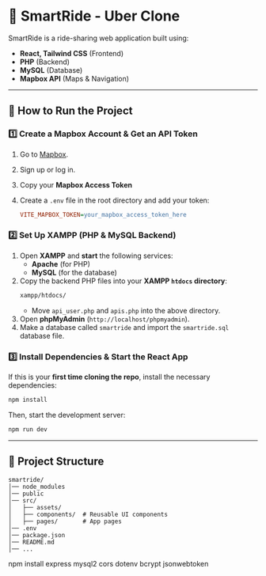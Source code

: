 # 🚗 SmartRide - Uber Clone

SmartRide is a ride-sharing web application built using:

- **React, Tailwind CSS** (Frontend)
- **PHP** (Backend)
- **MySQL** (Database)
- **Mapbox API** (Maps & Navigation)

---

## 🚀 How to Run the Project

### 1️⃣ Create a Mapbox Account & Get an API Token

1. Go to [Mapbox](https://www.mapbox.com).
2. Sign up or log in.
3. Copy your **Mapbox Access Token**
4. Create a `.env` file in the root directory and add your token:

   ```ini
   VITE_MAPBOX_TOKEN=your_mapbox_access_token_here
   ```

### 2️⃣ Set Up XAMPP (PHP & MySQL Backend)

1. Open **XAMPP** and **start** the following services:
   - **Apache** (for PHP)
   - **MySQL** (for the database)
2. Copy the backend PHP files into your **XAMPP `htdocs` directory**:
   ```sh
   xampp/htdocs/
   ```
   - Move `api_user.php` and `apis.php` into the above directory.
3. Open **phpMyAdmin** (`http://localhost/phpmyadmin`).
4. Make a database called `smartride` and import the `smartride.sql` database file.

### 3️⃣ Install Dependencies & Start the React App

If this is your **first time cloning the repo**, install the necessary dependencies:

```sh
npm install
```

Then, start the development server:

```sh
npm run dev
```

---

## 📌 Project Structure

```
smartride/
│── node_modules
│── public
│── src/
│   ├── assets/
│   ├── components/  # Reusable UI components
│   ├── pages/       # App pages
│── .env
│── package.json
│── README.md
│── ...
```
npm install express mysql2 cors dotenv bcrypt jsonwebtoken
